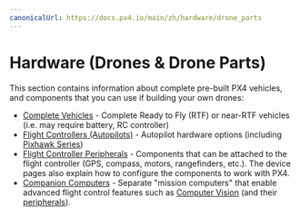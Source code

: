 ```yaml
---
canonicalUrl: https://docs.px4.io/main/zh/hardware/drone_parts
---
```


# Hardware (Drones & Drone Parts)

This section contains information about complete pre-built PX4 vehicles, and components that you can use if building your own drones:

- [Complete Vehicles](../complete_vehicles/README.md) - Complete Ready to Fly (RTF) or near-RTF vehicles (i.e. may require battery, RC controller)
- [Flight Controllers (Autopilots)](../flight_controller/README.md) - Autopilot hardware options (including [Pixhawk Series](../flight_controller/pixhawk_series.md))
- [Flight Controller Peripherals](../peripherals/README.md) - Components that can be attached to the flight controller (GPS, compass, motors, rangefinders, etc.). The device pages also explain how to configure the components to work with PX4.
- [Companion Computers](../companion_computer/README.md) - Separate "mission computers" that enable advanced flight control features such as [Computer Vision](../computer_vision/README.md) (and their [peripherals](../companion_computer/companion_computer_peripherals.md)).
